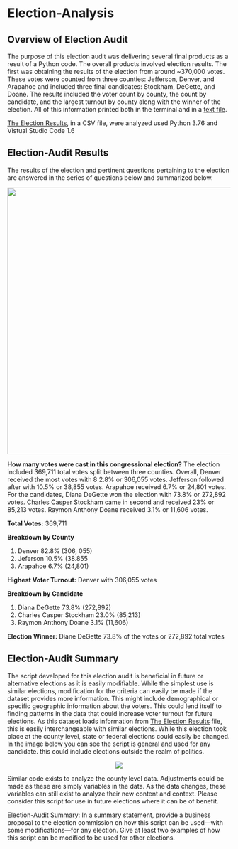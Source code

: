 # Election-Analysis
## Overview of Election Audit

The purpose of this election audit was delivering several final products as a result of a Python code. The overall products involved election results. The first was obtaining the results of the election from around ~370,000 votes. These votes were counted from three counties: Jefferson, Denver, and Arapahoe and included three final candidates: Stockham, DeGette, and Doane. The results included the voter count by county, the count by candidate, and the largest turnout by county along with the winner of the election. All of this information printed both in the terminal and in a [text file](https://github.com/teachjanderson/Election_Analysis/blob/main/Resources/election_results.txt). 

[The Election Results](https://github.com/teachjanderson/Election_Analysis/blob/main/Resources/election_results.csv), in a CSV file, were analyzed used Python 3.76 and Vistual Studio Code 1.6

## Election-Audit Results

The results of the election and pertinent questions pertaining to the election are answered in the series of questions below and summarized below. 

<p align="center">
<img src="https://github.com/teachjanderson/Election_Analysis/blob/main/Resources/OutputTerminal.png" width="600" />

**How many votes were cast in this congressional election?**
The election included 369,711 total votes split between three counties. Overall, Denver received the most votes with 8 2.8% or 306,055 votes. Jefferson followed after with 10.5% or 38,855 votes. Arapahoe received 6.7% or 24,801 votes. For the candidates, Diana DeGette won the election with 73.8% or 272,892 votes. Charles Casper Stockham came in second and received 23% or 85,213 votes. Raymon Anthony Doane received 3.1% or 11,606 votes. 

**Total Votes:**
369,711
  
**Breakdown by County**
1. Denver 82.8% (306, 055)
1. Jeferson 10.5% (38.855
1. Arapahoe 6.7% (24,801)
  
**Highest Voter Turnout:**
Denver with 306,055 votes

**Breakdown by Candidate**
1. Diana DeGette 73.8% (272,892)
1. Charles Casper Stockham 23.0% (85,213)
1. Raymon Anthony Doane 3.1% (11,606)
  
**Election Winner:**
Diane DeGette 73.8% of the votes or 272,892 total votes
  
## Election-Audit Summary
The script developed for this election audit is beneficial in future or alternative elections as it is easily modifiable. While the simplest use is similar elections, modification for the criteria can easily be made if the dataset provides more information. This might include demographical or specific geographic information about the voters. This could lend itself to finding patterns in the data that could increase voter turnout for future elections. As this dataset loads information from [The Election Results](https://github.com/teachjanderson/Election_Analysis/blob/main/Resources/election_results.csv) file, this is easily interchangeable with similar elections. While this election took place at the county level, state or federal elections could easily be changed. In the image below you can see the script is general and used for any candidate. this could include elections outside the realm of politics. 
  
<p align="center">
<img src="https://github.com/teachjanderson/Election_Analysis/blob/main/Resources/Script.png" />
  
Similar code exists to analyze the county level data. Adjustments could be made as these are simply variables in the data. As the data changes, these variables can still exist to analyze their new content and context. Please consider this script for use in future elections where it can be of benefit. 


  
Election-Audit Summary: In a summary statement, provide a business proposal to the election commission on how this script can be used—with some modifications—for any election. Give at least two examples of how this script can be modified to be used for other elections.
